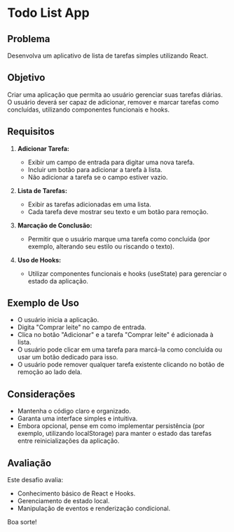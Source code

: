 # Todo List App

## Problema

Desenvolva um aplicativo de lista de tarefas simples utilizando React.

## Objetivo

Criar uma aplicação que permita ao usuário gerenciar suas tarefas diárias. O usuário deverá ser capaz de adicionar, remover e marcar tarefas como concluídas, utilizando componentes funcionais e hooks.

## Requisitos

1. **Adicionar Tarefa:**
   - Exibir um campo de entrada para digitar uma nova tarefa.
   - Incluir um botão para adicionar a tarefa à lista.
   - Não adicionar a tarefa se o campo estiver vazio.

2. **Lista de Tarefas:**
   - Exibir as tarefas adicionadas em uma lista.
   - Cada tarefa deve mostrar seu texto e um botão para remoção.

3. **Marcação de Conclusão:**
   - Permitir que o usuário marque uma tarefa como concluída (por exemplo, alterando seu estilo ou riscando o texto).

4. **Uso de Hooks:**
   - Utilizar componentes funcionais e hooks (useState) para gerenciar o estado da aplicação.

## Exemplo de Uso

- O usuário inicia a aplicação.
- Digita "Comprar leite" no campo de entrada.
- Clica no botão "Adicionar" e a tarefa "Comprar leite" é adicionada à lista.
- O usuário pode clicar em uma tarefa para marcá-la como concluída ou usar um botão dedicado para isso.
- O usuário pode remover qualquer tarefa existente clicando no botão de remoção ao lado dela.

## Considerações

- Mantenha o código claro e organizado.
- Garanta uma interface simples e intuitiva.
- Embora opcional, pense em como implementar persistência (por exemplo, utilizando localStorage) para manter o estado das tarefas entre reinicializações da aplicação.

## Avaliação

Este desafio avalia:
- Conhecimento básico de React e Hooks.
- Gerenciamento de estado local.
- Manipulação de eventos e renderização condicional.

Boa sorte! 
